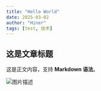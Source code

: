 ```yaml
---
title: "Hello World"
date: 2025-03-02
author: "Hiner"
tags: [test, 技术]
---
```


## 这是文章标题
这是正文内容，支持 **Markdown 语法**。

![图片描述](../assets/images/example.png)